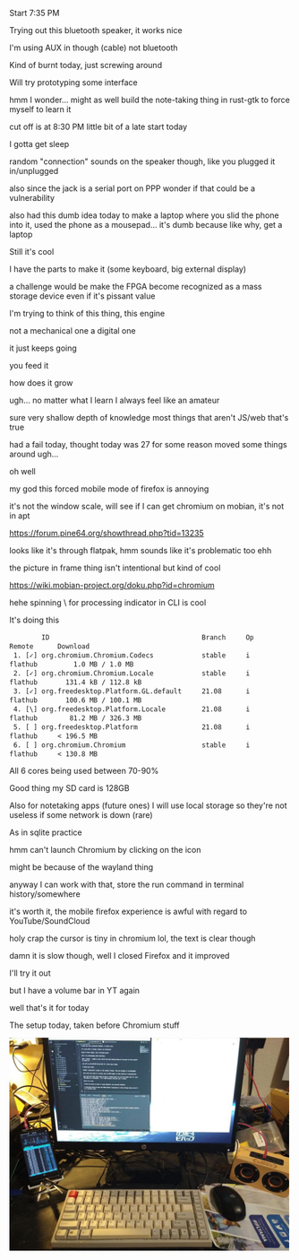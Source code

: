 Start 7:35 PM

Trying out this bluetooth speaker, it works nice

I'm using AUX in though (cable) not bluetooth

Kind of burnt today, just screwing around

Will try prototyping some interface

hmm I wonder... might as well build the note-taking thing in rust-gtk to force myself to learn it

cut off is at 8:30 PM little bit of a late start today

I gotta get sleep

random "connection" sounds on the speaker though, like you plugged it in/unplugged

also since the jack is a serial port on PPP wonder if that could be a vulnerability

also had this dumb idea today to make a laptop where you slid the phone into it, used the phone as a mousepad... it's dumb because like why, get a laptop

Still it's cool

I have the parts to make it (some keyboard, big external display)

a challenge would be make the FPGA become recognized as a mass storage device even if it's pissant value

I'm trying to think of this thing, this engine

not a mechanical one a digital one

it just keeps going

you feed it

how does it grow

ugh... no matter what I learn I always feel like an amateur

sure very shallow depth of knowledge most things that aren't JS/web that's true

had a fail today, thought today was 27 for some reason moved some things around ugh...

oh well

my god this forced mobile mode of firefox is annoying

it's not the window scale, will see if I can get chromium on mobian, it's not in apt

https://forum.pine64.org/showthread.php?tid=13235

looks like it's through flatpak, hmm sounds like it's problematic too ehh

the picture in frame thing isn't intentional but kind of cool

https://wiki.mobian-project.org/doku.php?id=chromium

hehe spinning \ for processing indicator in CLI is cool

It's doing this

```
        ID                                      Branch     Op     Remote      Download
 1. [✓] org.chromium.Chromium.Codecs            stable     i      flathub         1.0 MB / 1.0 MB
 2. [✓] org.chromium.Chromium.Locale            stable     i      flathub       131.4 kB / 112.8 kB
 3. [✓] org.freedesktop.Platform.GL.default     21.08      i      flathub       100.6 MB / 100.1 MB
 4. [\] org.freedesktop.Platform.Locale         21.08      i      flathub        81.2 MB / 326.3 MB
 5. [ ] org.freedesktop.Platform                21.08      i      flathub     < 196.5 MB
 6. [ ] org.chromium.Chromium                   stable     i      flathub     < 130.8 MB
```

All 6 cores being used between 70-90%

Good thing my SD card is 128GB

Also for notetaking apps (future ones) I will use local storage so they're not useless if some network is down (rare)

As in sqlite practice

hmm can't launch Chromium by clicking on the icon

might be because of the wayland thing

anyway I can work with that, store the run command in terminal history/somewhere

it's worth it, the mobile firefox experience is awful with regard to YouTube/SoundCloud

holy crap the cursor is tiny in chromium lol, the text is clear though

damn it is slow though, well I closed Firefox and it improved

I'll try it out

but I have a volume bar in YT again

well that's it for today

The setup today, taken before Chromium stuff

<img src="./images/workarea.JPG" width="500"/>

